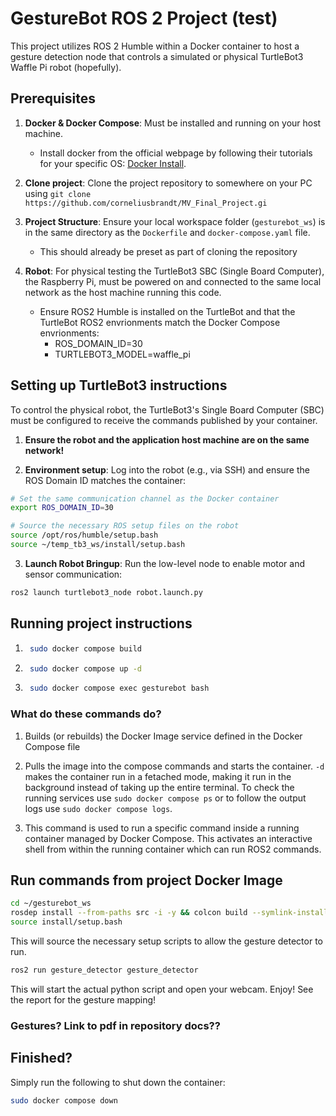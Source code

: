 
# GestureBot ROS 2 Project (test)

This project utilizes ROS 2 Humble within a Docker container to host a gesture detection node that controls a simulated or physical TurtleBot3 Waffle Pi robot (hopefully).

## Prerequisites

1. __Docker & Docker Compose__: Must be installed and running on your host machine.

    * Install docker from the official webpage by following their tutorials for your specific OS: [Docker Install](https://docs.docker.com/engine/install/).

2. __Clone project__: Clone the project repository to somewhere on your PC using `git clone https://github.com/corneliusbrandt/MV_Final_Project.gi`

3. __Project Structure__: Ensure your local workspace folder (`gesturebot_ws`) is in the same directory as the `Dockerfile` and `docker-compose.yaml` file.
    * This should already be preset as part of cloning the repository
4. __Robot__: For physical testing the TurtleBot3 SBC (Single Board Computer), the Raspberry Pi, must be powered on and connected to the same local network as the host machine running this code.
    * Ensure ROS2 Humble is installed on the TurtleBot and that the TurtleBot ROS2 envrionments match the Docker Compose envrionments:
        - ROS_DOMAIN_ID=30
        - TURTLEBOT3_MODEL=waffle_pi

## Setting up TurtleBot3 instructions

To control the physical robot, the TurtleBot3's Single Board Computer (SBC) must be configured to receive the commands published by your container.

1. __Ensure the robot and the application host machine are on the same network!__

2. __Environment setup__: Log into the robot (e.g., via SSH) and ensure the ROS Domain ID matches the container:

```bash
# Set the same communication channel as the Docker container
export ROS_DOMAIN_ID=30 

# Source the necessary ROS setup files on the robot
source /opt/ros/humble/setup.bash
source ~/temp_tb3_ws/install/setup.bash

```

3. __Launch Robot Bringup__: Run the low-level node to enable motor and sensor communication:

```bash
ros2 launch turtlebot3_node robot.launch.py
```

## Running project instructions

1. ```bash
    sudo docker compose build
    ```

2. ```bash
    sudo docker compose up -d
    ```

3. ```bash
    sudo docker compose exec gesturebot bash
    ```

### What do these commands do?

1. Builds (or rebuilds) the Docker Image service defined in the Docker Compose file

2. Pulls the image into the compose commands and starts the container. `-d` makes the container run in a fetached mode, making it run in the background instead of taking up the entire terminal. To check the running services use `sudo docker compose ps` or to follow the output logs use `sudo docker compose logs`. 

3. This command is used to run a specific command inside a running container managed by Docker Compose. This activates an interactive shell from within the running container which can run ROS2 commands. 

## Run commands from project Docker Image 

```bash
cd ~/gesturebot_ws
rosdep install --from-paths src -i -y && colcon build --symlink-install
source install/setup.bash
```

This will source the necessary setup scripts to allow the gesture detector to run.

```bash
ros2 run gesture_detector gesture_detector
```

This will start the actual python script and open your webcam. Enjoy! See the report for the gesture mapping!

### Gestures? Link to pdf in repository docs??

## Finished?

Simply run the following to shut down the container:

```bash
sudo docker compose down
```

